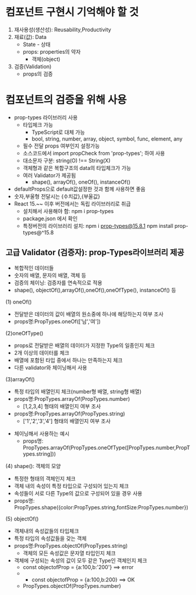# 컴포넌트 구현시 기억해야 할 것
1. 재사용성(생산성): Reusability,Productivity
2. 재료(값): Data
   - State - 상태
   - props: properties의 약자
     - 객체(object) 
3. 검증(Validation)
   - props의 검증

# 컴포넌트의 검증을 위해 사용
- prop-types 라이브러리 사용
  - 타입체크 가능
    - TypeScript로 대체 가능
    - bool, string, number, array, object, symbol, func, element, any
  - 필수 전달 props 여부인지 설정가능
  - 소스코드에서 import propCheck from 'prop-types'; 하여 사용
  - 대소문자 구분: string(O) !== String(X)
  - 객체형과 같은 복합구조의 data의 타입체크가 가능
  - 여러 Validator가 제공됨
    - shape(), arrayOf(), oneOf(), instanceOf()
- defaultProps으로 default값설정한 것과 함께 사용하면 좋음
- 숫자,부울형 전달시는 {수치값},{부울값}
- React 15.~~ 이후 버전에서는 독립 라이브러리로 취급
  - 설치해서 사용해야 함: npm i prop-types
  - package.json 에서 확인
  - 특정버전의 라이브러리 설치: npm i prop-types@15.8.1
         npm install prop-types@^15.8

## 고급 Validator (검증자): prop-Types라이브러리 제공
- 복합적인 데이터들
- 숫자의 배열, 문자의 배열, 객체 등
- 검증의 체이닝: 검증자를 연속적으로 적용
- shape(), objectOf(),arrayOf(),oneOf(),oneOfType(), instanceOf() 등

(1) oneOf()
- 전달받은 데이터의 값이 배열의 원소중에 하나에 해당하는지 여부 조사
- props명:PropTypes.oneOf(['남','여'])

(2)oneOfType()
- props로 전달받은 배열의 데이터가 지정한 Type의 일종인지 체크
- 2개 이상의 데이터를 체크
- 배열에 포함된 타입 중에서 하나는 만족하는지 체크
- 다른 validator와 체이닝해서 사용

(3)arrayOf()
- 특정 타입의 배열인지 체크(number형 배열, string형 배열)
- props명:PropTypes.arrayOf(PropTypes.number)
  - [1,2,3,4] 형태의 배열인지 여부 조사
- props명:PropTypes.arrayOf(PropTypes.string)
  - ['1','2','3','4'] 형태의 배열인지 여부 조사
  
* 체이닝해서 사용하는 예시
  * props명: PropTypes.arrayOf(PropTypes.oneOfType([PropTypes.number,PropTypes.string])) 

(4) shape(): 객체의 모양
- 특정한 형태의 객체인지 체크
- 객체 내의 속성이 특정 타입으로 구성되어 있는지 체크
- 속성들이 서로 다른 Type의 값으로 구성되어 있을 경우 사용
- props명: PropTypes.shape({color:PropTypes.string,fontSize:PropTypes.number})

(5) objectOf()
- 객체내의 속성값들의 타입체크
- 특정 타입의 속성값들을 갖는 객체
- props명:PropTypes.objectOf(PropTypes.string)
  - 객체의 모든 속성값은 문자열 타입인지 체크
- 객체에 구성되는 속성의 값이 모두 같은 Type인 객체인지 체크
  - const objectofProp = {a:100,b:'200'} ==> error
  - - const objectofProp = {a:100,b:200} ==> OK
  - PropTypes.objectOf(PropTypes.number)
